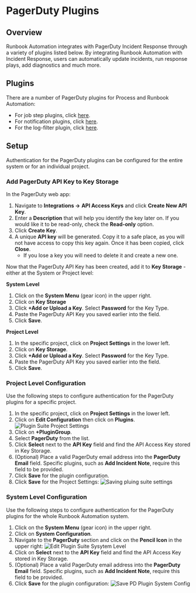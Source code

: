 # PagerDuty Plugins

## Overview

Runbook Automation integrates with PagerDuty Incident Response through a variety of plugins listed below.
By integrating Runbook Automation with Incident Response, users can automatically update incidents, run response plays, add diagnostics and much more.

## Plugins

There are a number of PagerDuty plugins for Process and Runbook Automation:

- For job step plugins, click [here](/manual/workflow-steps/pagerduty.html).
- For notification plugins, click [here](/manual/notifications/pagerduty.html).
- For the log-filter plugin, click [here](https://support.pagerduty.com/docs/automation-actions#configure-automation-actions-log-for-runbook-and-process-automation).

## Setup

Authentication for the PagerDuty plugins can be configured for the entire system or for an individual project.

### Add PagerDuty API Key to Key Storage
In the PagerDuty web app:

1. Navigate to **Integrations ->**  **API Access Keys** and click **Create New API Key**.
2. Enter a **Description** that will help you identify the key later on. If you would like it to be read-only, check the **Read-only** option.
3. Click **Create Key**.
4. A unique **API key** will be generated. Copy it to a safe place, as you will not have access to copy this key again. Once it has been copied, click **Close**.
    * If you lose a key you will need to delete it and create a new one.

Now that the PagerDuty API Key has been created, add it to **Key Storage** - either at the System or Project level:

**System Level**
1. Click on the **System Menu** (gear icon) in the upper right.
2. Click on **Key Storage**
3. Click **+Add or Upload a Key**. Select **Password** for the Key Type.  
4. Paste the PagerDuty API Key you saved earlier into the field.
5. Click **Save**.

**Project Level**
1. In the specific project, click on **Project Settings** in the lower left.
2. Click on **Key Storage**.
3. Click **+Add or Upload a Key**. Select **Password** for the Key Type.
4. Paste the PagerDuty API Key you saved earlier into the field.
5. Click **Save**.

### Project Level Configuration

Use the following steps to configure authentication for the PagerDuty plugins for a specific project.

1. In the specific project, click on **Project Settings** in the lower left.
2. Click on **Edit Configuration** then click on **Plugins**.
![Plugin Suite Project Settings](/assets/img/plugin-groups-project-settings.png)<br>
3. Click on **+PluginGroup**.
4. Select **PagerDuty** from the list.
5. Click **Select** next to the **API Key** field and find the API Access Key stored in Key Storage.
6. (Optional) Place a valid PagerDuty email address into the **PagerDuty Email** field. Specific plugins, such as **Add Incident Note**, require this field to be provided.
7. Click **Save** for the plugin configuration.
8. Click **Save** for the Project Settings:
![Saving pluing suite settings](/assets/img/saving-plugin-suite-settings.png)<br>

### System Level Configuration

Use the following steps to configure authentication for the PagerDuty plugins for the whole Runbook Automation system.

1. Click on the **System Menu** (gear icon) in the upper right.
2. Click on **System Configuration**.
3. Navigate to the **PagerDuty** section and click on the **Pencil Icon** in the upper right:
![Edit Plugin Suite Sysytem Level](/assets/img/edit-plugin-suite-system-level.png)
4. Click on **Select** next to the **API Key** field and find the API Access Key stored in Key Storage.
5. (Optional) Place a valid PagerDuty email address into the **PagerDuty Email** field. Specific plugins, such as **Add Incident Note**, require this field to be provided.
6. Click **Save** for the plugin configuration:
![Save PD Plugin System Config](/assets/img/save-pd-system-plugin-config.png)
